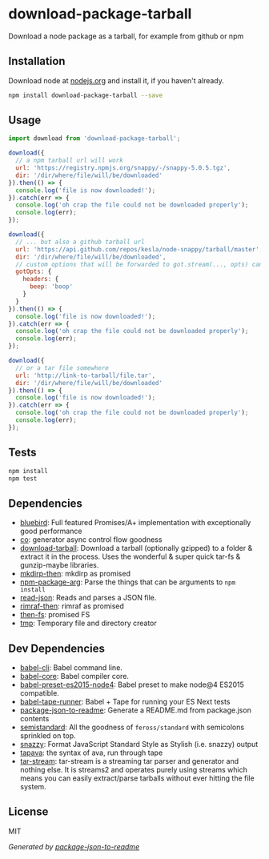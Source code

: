 # download-package-tarball 

Download a node package as a tarball, for example from github or npm

## Installation

Download node at [nodejs.org](http://nodejs.org) and install it, if you haven't already.

```sh
npm install download-package-tarball --save
```

## Usage

```js
import download from 'download-package-tarball';

download({
  // a npm tarball url will work
  url: 'https://registry.npmjs.org/snappy/-/snappy-5.0.5.tgz',
  dir: '/dir/where/file/will/be/downloaded'
}).then(() => {
  console.log('file is now downloaded!');
}).catch(err => {
  console.log('oh crap the file could not be downloaded properly');
  console.log(err);
});

download({
  // ... but also a github tarball url
  url: 'https://api.github.com/repos/kesla/node-snappy/tarball/master',
  dir: '/dir/where/file/will/be/downloaded',
  // custom options that will be forwarded to got.stream(..., opts) can also be set
  gotOpts: {
    headers: {
      beep: 'boop'
    }
  }
}).then(() => {
  console.log('file is now downloaded!');
}).catch(err => {
  console.log('oh crap the file could not be downloaded properly');
  console.log(err);
});

download({
  // or a tar file somewhere
  url: 'http://link-to-tarball/file.tar',
  dir: '/dir/where/file/will/be/downloaded'
}).then(() => {
  console.log('file is now downloaded!');
}).catch(err => {
  console.log('oh crap the file could not be downloaded properly');
  console.log(err);
});

```

## Tests

```sh
npm install
npm test
```

## Dependencies

- [bluebird](https://github.com/petkaantonov/bluebird): Full featured Promises/A+ implementation with exceptionally good performance
- [co](https://github.com/tj/co): generator async control flow goodness
- [download-tarball](https://github.com/kesla/download-tarball): Download a tarball (optionally gzipped) to a folder &amp; extract it in the process. Uses the wonderful &amp; super quick tar-fs &amp; gunzip-maybe libraries.
- [mkdirp-then](https://github.com/fs-utils/mkdirp-then): mkdirp as promised
- [npm-package-arg](https://github.com/npm/npm-package-arg): Parse the things that can be arguments to `npm install`
- [read-json](https://github.com/n-johnson/read-json): Reads and parses a JSON file.
- [rimraf-then](https://github.com/fs-utils/rimraf-then): rimraf as promised
- [then-fs](https://github.com/then/fs): promised FS
- [tmp](https://github.com/raszi/node-tmp): Temporary file and directory creator

## Dev Dependencies

- [babel-cli](https://github.com/babel/babel/tree/master/packages): Babel command line.
- [babel-core](https://github.com/babel/babel/tree/master/packages): Babel compiler core.
- [babel-preset-es2015-node4](https://github.com/jbach/babel-preset-es2015-node4): Babel preset to make node@4 ES2015 compatible.
- [babel-tape-runner](https://github.com/wavded/babel-tape-runner): Babel + Tape for running your ES Next tests
- [package-json-to-readme](https://github.com/zeke/package-json-to-readme): Generate a README.md from package.json contents
- [semistandard](https://github.com/Flet/semistandard): All the goodness of `feross/standard` with semicolons sprinkled on top.
- [snazzy](https://github.com/feross/snazzy): Format JavaScript Standard Style as Stylish (i.e. snazzy) output
- [tapava](https://github.com/kesla/tapava): the syntax of ava, run through tape
- [tar-stream](https://github.com/mafintosh/tar-stream): tar-stream is a streaming tar parser and generator and nothing else. It is streams2 and operates purely using streams which means you can easily extract/parse tarballs without ever hitting the file system.


## License

MIT

_Generated by [package-json-to-readme](https://github.com/zeke/package-json-to-readme)_
